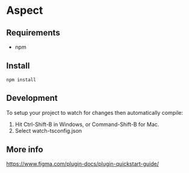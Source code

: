# Aspect

## Requirements

- npm

## Install

```
npm install
```

## Development

To setup your project to watch for changes then automatically compile:

1. Hit Ctrl-Shift-B in Windows, or Command-Shift-B for Mac.
2. Select watch-tsconfig.json

## More info

https://www.figma.com/plugin-docs/plugin-quickstart-guide/
